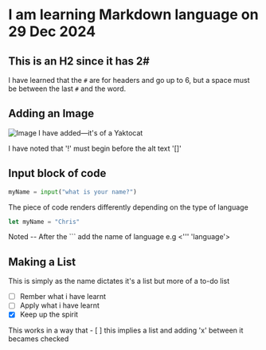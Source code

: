 # I am learning Markdown language on 29 Dec 2024

## This is an H2 since it has 2#

I have learned that the `#` are for headers and go up to 6, but a space must be between the last `#` and the word.

## Adding an Image

![Image I have added—it's of a Yaktocat](https://i.ibb.co/Csfm16s/image.jpg)

I have noted that '!' must begin before the alt text '[]'

## Input block of code

```  python
myName = input("what is your name?")
```

The piece of code renders differently depending on the type of language 

``` javascript
let myName = "Chris"
```

Noted -- After the ``` add the name of language   e.g 
<''' 'language'>

## Making a List
This is simply as the name dictates it's a list but more of a to-do list
- [ ] Rember what i have learnt
- [ ] Apply what i have learnt
- [x] Keep up the spirit

This works in a way that  - [ ] this implies a list and adding 'x' between it becames checked
